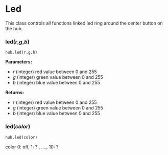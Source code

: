 <style type='text/css'>
a { text-decoration: none; }
a:hover { text-decoration: underline; }
.section ul { list-style: none !important; margin-left: 80px; margin-top:-3em;}
.section li { list-style: none !important}
</style>

# Led
This class controls all functions linked led ring around the center button on the hub.

### led(_r_,_g_,_b_)
``` 
hub.led(r,g,b)
```
__Parameters:__  

*  _r_ (integer) red value between 0 and 255
*  _g_ (integer) green value between 0 and 255
*  _b_ (integer) blue value between 0 and 255

__Returns:__  

*  _r_ (integer) red value between 0 and 255
*  _g_ (integer) green value between 0 and 255
*  _b_ (integer) blue value between 0 and 255


### led([_color_](data_types.md#color))
```
hub.led(color)
```



color 0: off, 1: ? , ...., 10: ? 


